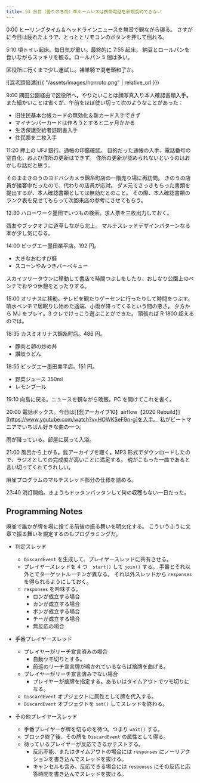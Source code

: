 ```yaml
---
title: 53 日目（曇りのち雨）準ホームレスは携帯電話を新規契約できない
---
```


0:00 ヒーリングタイム＆ヘッドラインニュースを無音で観ながら寝る。
さすがに今日は疲れたようで、とっととリモコンのボタンを押して倒れる。

5:10 頃トイレ起床。毎日気が重い。最終的に 7:55 起床。
納豆とロールパンを食いながらスッキリを観る。ロールパン 5 個は多い。

区役所に行くまで少し運試し。裸単騎で混老頭和了か。

![混老頭倍満]({{ "/assets/images/honroto.png" | relative_url }})

9:00 隅田公園経由で区役所へ。やりたいことは顔写真入り本人確認書類入手。
また細かいことは省くが、午前をほぼ使い切って次のようなことがあった：

* 旧住民基本台帳カードの無効化＆新カード入手できず
* マイナンバーカードは作ろうとすると二ヶ月かかる
* 生活保護受給者証明書入手
* 住民票を二枚入手

11:20 押上の UFJ 銀行。通帳の印鑑確認。
目的だった通帳の入手、電話番号の空白化、および住所の更新はできず。
住所の更新が認められないというのはおかしな話だと思う。

そのままきのうのヨドバシカメラ錦糸町店の一階売り場に再訪問。
きのうの店員が接客中だったので、代わりの店員が応対。
ダメ元でさっきもらった書類を提出するが、本人確認書類としては無効だとのこと。
その際、本人確認書類のランク表を見せてもらって次回来店の参考にさせてもらう。

12:30 ハローワーク墨田でいつもの検索。求人票を三枚出力しておく。

西友やブックオフに道草しながら北上。
マルチスレッドデザインパターンなる本が少し気になる。

14:00 ビッグエー墨田業平店。192 円。

* 大きなおむすび鮭
* スコーンやみつきバーベキュー

スカイツリータウンに移動して書店で時間つぶしをしたり、おしなり公園上のベンチでおやつ休憩をとったりする。

15:00 オリナスに移動。テレビを観たりゲーセンに行ったりして時間をつぶす。
噴水ベンチで居眠りし始めた途端、小雨が降ってくるという間の悪さ。
夕方から MJ をプレイ。3 クレでけっこう遊ぶことができた。
頑張れば R 1800 超えるのでは。

18:35 カスミオリナス錦糸町店。486 円。

* 豚肉と卵の炒め丼
* 讃岐うどん

18:55 ビッグエー墨田業平店。151 円。

* 野菜ジュース 350ml
* レモンブール

19:10 向島に戻る。ニュースを観ながら晩飯。PC を開けてこれを書く。

20:00 電話ボックス。今日は[【髭アーカイブ10】airflow【2020 Rebuild】][https://www.youtube.com/watch?v=HOWKSeF9n-g]を入手。
私がビートマニアでいちばん好きな曲の一つ。

雨が降っている。部屋に戻って入浴。

21:00 風呂から上がる。髭アーカイブを聴く。MP3 形式でダウンロードしたので、ラジオとしての完成度が高いことに満足する。
魂がこもった一曲であると言い切ってくれてうれしい。

麻雀プログラムのマルチスレッド部分の仕様を詰める。

23:40 消灯開始。きょうもドッタンバッタンして何の収穫もない一日だった。

## Programming Notes

麻雀で誰かが牌を場に捨てる前後の振る舞いを明文化する。
こういうふうに文章で振る舞いを規定するのもプログラミングだ。

* 判定スレッド
  * `DiscardEvent` を生成して、プレイヤースレッドに共有させる。
  * プレイヤースレッドを 4 つ　`start()` して `join()` する。
    手番とそれ以外とでターゲットルーチンが異なる。
    それ以外スレッドから `responses` を得られるようにしておく。
  * `responses` を吟味する。
    * ロンが成立する場合
    * カンが成立する場合
    * ポンが成立する場合
    * チーが成立する場合
    * 無反応の場合

* 手番プレイヤースレッド
  * プレイヤーがリーチ宣言済みの場合
    * 自動ツモ切りとする。
    * 前巡のリーチ宣言牌が鳴かれているならば捨牌を曲げる。
  * プレイヤーがリーチ宣言済みでない場合
    * プレイヤーが捨牌を指定する。あるいはタイムアウトでツモ切りになる。
  * `DiscardEvent` オブジェクトに属性として牌を代入する。
  * `DiscardEvent` オブジェクトを `set()` してスレッドを終わる。

* その他プレイヤースレッド
  * 手番プレイヤーが牌を切るのを待つ。つまり `wait()` する。
  * ブロック終了後、その牌を `DiscardEvent` の属性として得る。
  * 待っているプレイヤーが反応できるかテストする。
    * 反応不能、またはタイムアウトの場合には `responses` にノーリアクションを書き込んでスレッドを抜ける。
    * キャンセルも含み、反応できる場合には `responses` にその反応と応答時間を書き込んでスレッドを抜ける。

